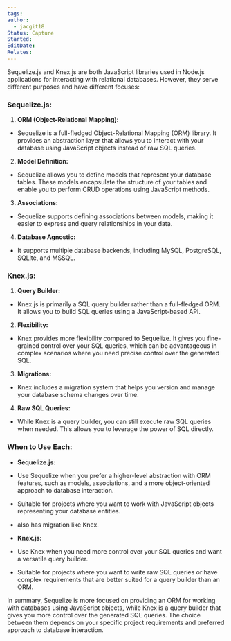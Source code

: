 ```yaml
---
tags: 
author:
  - jacgit18
Status: Capture
Started: 
EditDate: 
Relates:
---
```

Sequelize.js and Knex.js are both JavaScript libraries used in Node.js applications for interacting with relational databases. However, they serve different purposes and have different focuses:  
  
### Sequelize.js:  
  
1. **ORM (Object-Relational Mapping):**  
- Sequelize is a full-fledged Object-Relational Mapping (ORM) library. It provides an abstraction layer that allows you to interact with your database using JavaScript objects instead of raw SQL queries.  
  
2. **Model Definition:**  
- Sequelize allows you to define models that represent your database tables. These models encapsulate the structure of your tables and enable you to perform CRUD operations using JavaScript methods.  
  
3. **Associations:**  
- Sequelize supports defining associations between models, making it easier to express and query relationships in your data.  
  
4. **Database Agnostic:**  
- It supports multiple database backends, including MySQL, PostgreSQL, SQLite, and MSSQL.  
  
### Knex.js:  
  
1. **Query Builder:**  
- Knex.js is primarily a SQL query builder rather than a full-fledged ORM. It allows you to build SQL queries using a JavaScript-based API.  
  
2. **Flexibility:**  
- Knex provides more flexibility compared to Sequelize. It gives you fine-grained control over your SQL queries, which can be advantageous in complex scenarios where you need precise control over the generated SQL.  
  
3. **Migrations:**  
- Knex includes a migration system that helps you version and manage your database schema changes over time.  
  
4. **Raw SQL Queries:**  
- While Knex is a query builder, you can still execute raw SQL queries when needed. This allows you to leverage the power of SQL directly.  
  
### When to Use Each:  
  
- **Sequelize.js:**  
- Use Sequelize when you prefer a higher-level abstraction with ORM features, such as models, associations, and a more object-oriented approach to database interaction.  
- Suitable for projects where you want to work with JavaScript objects representing your database entities.  
- also has migration like Knex.
  
- **Knex.js:**  
- Use Knex when you need more control over your SQL queries and want a versatile query builder.  
- Suitable for projects where you want to write raw SQL queries or have complex requirements that are better suited for a query builder than an ORM.  
  
In summary, Sequelize is more focused on providing an ORM for working with databases using JavaScript objects, while Knex is a query builder that gives you more control over the generated SQL queries. The choice between them depends on your specific project requirements and preferred approach to database interaction.